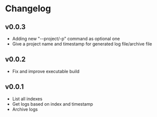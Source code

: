 # Changelog

## v0.0.3

* Adding new "--project/-p" command as optional one
* Give a project name and timestamp for generated log file/archive file

## v0.0.2

* Fix and improve executable build

## v0.0.1

* List all indexes
* Get logs based on index and timestamp
* Archive logs
